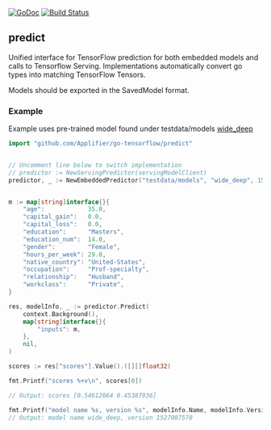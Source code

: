 [![GoDoc](https://godoc.org/github.com/Applifier/go-tensorflow/predict?status.svg)](http://godoc.org/github.com/Applifier/go-tensorflow/predict)
[![Build Status](https://travis-ci.com/Applifier/go-tensorflow.svg?token=jeWt6weUpeDp6aNSSaST&branch=master)](https://travis-ci.com/Applifier/go-tensorflow)

## predict

Unified interface for TensorFlow prediction for both embedded models and calls to Tensorflow Serving. Implementations automatically convert go types into matching TensorFlow Tensors.

Models should be exported in the SavedModel format.

### Example

Example uses pre-trained model found under testdata/models [wide_deep](https://github.com/tensorflow/models/tree/master/official/wide_deep)

```go
import "github.com/Applifier/go-tensorflow/predict"
```

```go

// Uncomment line below to switch implementation
// predictor := NewServingPredictor(servingModelClient)
predictor, _ := NewEmbeddedPredictor("testdata/models", "wide_deep", 1527087570, "serving_default")


m := map[string]interface{}{
    "age":            35.0,
    "capital_gain":   0.0,
    "capital_loss":   0.0,
    "education":      "Masters",
    "education_num":  14.0,
    "gender":         "Female",
    "hours_per_week": 29.0,
    "native_country": "United-States",
    "occupation":     "Prof-specialty",
    "relationship":   "Husband",
    "workclass":      "Private",
}

res, modelInfo, _ := predictor.Predict(
    context.Background(),
    map[string]interface{}{
        "inputs": m,
    },
    nil,
)

scores := res["scores"].Value().([][]float32)

fmt.Printf("scores %+v\n", scores[0])

// Output: scores [0.54612064 0.45387936]

fmt.Printf("model name %s, version %s", modelInfo.Name, modelInfo.Version)
// Output: model name wide_deep, version 1527087570

```
